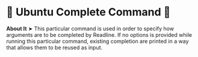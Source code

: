 # 💠 Ubuntu Complete Command 🛅

**About It** ➤ This particular command is used in order to specify how arguments are to be completed by Readline. If no options is provided while running this particular command, existing completion are printed in a way that allows them to be reused as input.